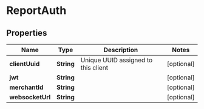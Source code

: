 

# ReportAuth


## Properties

| Name | Type | Description | Notes |
|------------ | ------------- | ------------- | -------------|
|**clientUuid** | **String** | Unique UUID assigned to this client |  [optional] |
|**jwt** | **String** |  |  [optional] |
|**merchantId** | **String** |  |  [optional] |
|**websocketUrl** | **String** |  |  [optional] |



